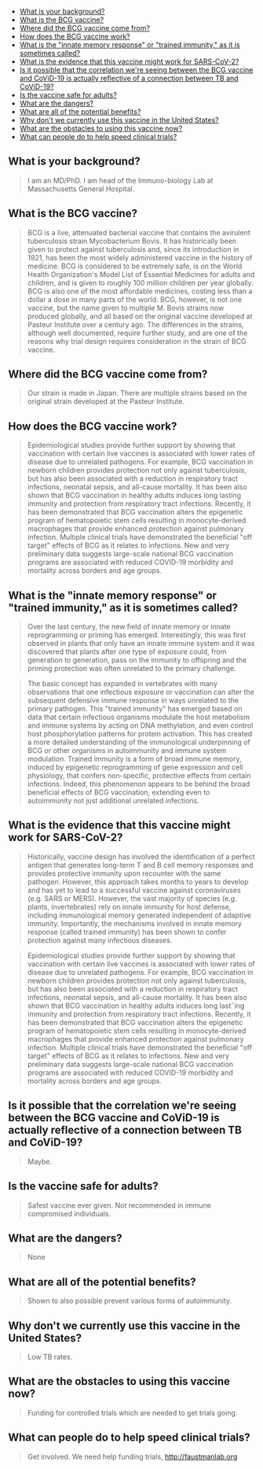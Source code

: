 <!--faustman_interview.md-->

- [What is your background?](#what-is-your-background)
- [What is the BCG vaccine?](#what-is-the-bcg-vaccine)
- [Where did the BCG vaccine come from?](#where-did-the-bcg-vaccine-come-from)
- [How does the BCG vaccine work?](#how-does-the-bcg-vaccine-work)
- [What is the "innate memory response" or "trained immunity," as it is sometimes called?](#what-is-the-%22innate-memory-response%22-or-%22trained-immunity%22-as-it-is-sometimes-called)
- [What is the evidence that this vaccine might work for SARS-CoV-2?](#what-is-the-evidence-that-this-vaccine-might-work-for-sars-cov-2)
- [Is it possible that the correlation we're seeing between the BCG vaccine and CoViD-19 is actually reflective of a connection between TB and CoViD-19?](#is-it-possible-that-the-correlation-were-seeing-between-the-bcg-vaccine-and-covid-19-is-actually-reflective-of-a-connection-between-tb-and-covid-19)
- [Is the vaccine safe for adults?](#is-the-vaccine-safe-for-adults)
- [What are the dangers?](#what-are-the-dangers)
- [What are all of the potential benefits?](#what-are-all-of-the-potential-benefits)
- [Why don't we currently use this vaccine in the United States?](#why-dont-we-currently-use-this-vaccine-in-the-united-states)
- [What are the obstacles to using this vaccine now?](#what-are-the-obstacles-to-using-this-vaccine-now)
- [What can people do to help speed clinical trials?](#what-can-people-do-to-help-speed-clinical-trials)

## What is your background?

> I am an MD/PhD.  I am head of the Immuno-biology Lab at Massachusetts General Hospital.

## What is the BCG vaccine? 

> BCG is a live, attenuated bacterial vaccine that contains the avirulent tuberculosis strain Mycobacterium Bovis.  It has historically been given to protect against tuberculosis and, since its introduction in 1921, has been the most widely administered vaccine in the history of medicine.  BCG is considered to be extremely safe, is on the World Health Organization's Model List of Essential Medicines for adults and children, and is given to roughly 100 million children per year globally.  BCG is also one of the most affordable medicines, costing less than a dollar a dose in many parts of the world. BCG, however, is not one vaccine, but the name given to multiple M. Bovis strains now produced globally, and all based on the original vaccine developed at Pasteur Institute over a century ago. The differences in the strains, although well documented, require further study, and are one of the reasons why trial design requires consideration in the strain of BCG vaccine. 

##  Where did the BCG vaccine come from? 

> Our strain is made in Japan.  There are multiple strains based on the original strain developed at the Pasteur Institute.

##  How does the BCG vaccine work? 

> Epidemiological studies provide further support by showing that vaccination with certain live vaccines is associated with lower rates of disease due to unrelated pathogens. For example, BCG vaccination in newborn children provides protection not only against tuberculosis, but has also been associated with a reduction in respiratory tract infections, neonatal sepsis, and all-cause mortality. It has been also shown that BCG vaccination in healthy adults induces long lasting immunity and protection from respiratory tract infections. Recently, it has been demonstrated that BCG vaccination alters the epigenetic program of hematopoietic stem cells resulting in monocyte-derived macrophages that provide enhanced protection against pulmonary infection.  Multiple clinical trials have demonstrated the beneficial "off target" effects of BCG as it relates to infections.  New and very preliminary data suggests large-scale national BCG vaccination programs are associated with reduced COVID-19 morbidity and mortality across borders and age groups.

##  What is the "innate memory response" or "trained immunity," as it is sometimes called?

> Over the last century, the new field of innate memory or innate reprogramming or priming has emerged.  Interestingly, this was first observed in plants that only have an innate immune system and it was discovered that plants after one type of exposure could, from generation to generation, pass on the immunity to offspring and the priming protection was often unrelated to the primary challenge. 

> The basic concept has expanded in vertebrates with many observations that one infectious exposure or vaccination can alter the subsequent defensive immune response in ways unrelated to the primary pathogen.  This "trained immunity" has emerged based on data that certain infectious organisms modulate the host metabolism and immune systems by acting on DNA methylation, and even control host phosphorylation patterns for protein activation.  This has created a more detailed understanding of the immunological underpinning of BCG or other organisms in autoimmunity and immune system modulation. Trained immunity is a form of broad immune memory, induced by epigenetic reprogramming of gene expression and cell physiology, that confers non-specific, protective effects from certain infections. Indeed, this phenomenon appears to be behind the broad beneficial effects of BCG vaccination, extending even to autoimmunity not just additional unrelated infections.

##  What is the evidence that this vaccine might work for SARS-CoV-2? 

> Historically, vaccine design has involved the identification of a perfect antigen that generates long-term T and B cell memory responses and provides protective immunity upon recounter with the same pathogen.  However, this approach takes months to years to develop and has yet to lead to a successful vaccine against coronaviruses (e.g. SARS or MERS). However, the vast majority of species (e.g. plants, invertebrates) rely on innate immunity for host defense, including immunological memory generated independent of adaptive immunity. Importantly, the mechanisms involved in innate memory response (called trained immunity) has been shown to confer protection against many infectious diseases.

> Epidemiological studies provide further support by showing that vaccination with certain live vaccines is associated with lower rates of disease due to unrelated pathogens. For example, BCG vaccination in newborn children provides protection not only against tuberculosis, but has also been associated with a reduction in respiratory tract infections, neonatal sepsis, and all-cause mortality. It has been also shown that BCG vaccination in healthy adults induces long last˝ing immunity and protection from respiratory tract infections.  Recently, it has been demonstrated that BCG vaccination alters the epigenetic program of hematopoietic stem cells resulting in monocyte-derived macrophages that provide enhanced protection against pulmonary infection.  Multiple clinical trials have demonstrated the beneficial "off target" effects of BCG as it relates to infections.  New and very preliminary data suggests large-scale national BCG vaccination programs are associated with reduced COVID-19 morbidity and mortality across borders and age groups.

##  Is it possible that the correlation we're seeing between the BCG vaccine and CoViD-19 is actually reflective of a connection between TB and CoViD-19? 

> Maybe.

##  Is the vaccine safe for adults? 

> Safest vaccine ever given.  Not recommended in immune compromised individuals.

##  What are the dangers? 

> None

##  What are all of the potential benefits? 

> Shown to also possible prevent various forms of autoimmunity.

##  Why don't we currently use this vaccine in the United States? 

> Low TB rates.

##  What are the obstacles to using this vaccine now? 

> Funding for controlled trials which are needed to get trials going.

##  What can people do to help speed clinical trials?
> Get involved.  We need help funding trials, <http://faustmanlab.org>